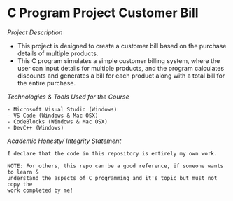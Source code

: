 # C Program Project Customer Bill

*Project Description*
* This project is designed to create a customer bill based on the purchase details of multiple products.
* This C program simulates a simple customer billing system, where the user can input details for multiple products,
  and the program calculates discounts and generates a bill for each product along with a total bill for the entire purchase.

*Technologies & Tools Used for the Course*
```
- Microsoft Visual Studio (Windows)
- VS Code (Windows & Mac OSX)
- CodeBlocks (Windows & Mac OSX)
- DevC++ (Windows)
```

*Academic Honesty/ Integrity Statement*
```
I declare that the code in this repository is entirely my own work.

NOTE: For others, this repo can be a good reference, if someone wants to learn &
understand the aspects of C programming and it's topic but must not copy the
work completed by me!
```
